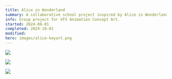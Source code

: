 ```yaml
---
title: Alice in Wonderland
summary: A collaborative school project inspired by Alice in Wonderland remix. Each team member was in charge of a specific role and mine was Natural Environment Designer.
info: Group project for VFS Animation Concept Art.
started: 2024-08-01
completed: 2024-10-01
modified:
hero: images/alice-keyart.png
---
```


![](/images/alice-keyart-mushrooms.png)

![](/images/alice-keyart.png)

![](/images/alice-plants.png)
